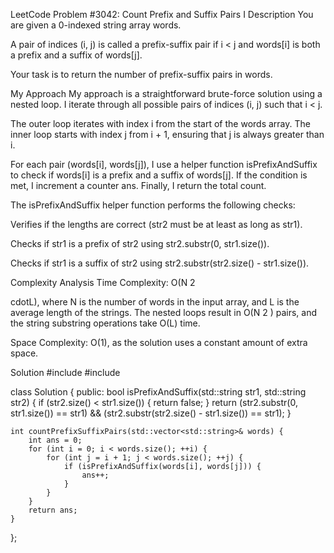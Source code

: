 LeetCode Problem #3042: Count Prefix and Suffix Pairs I
Description
You are given a 0-indexed string array words.

A pair of indices (i, j) is called a prefix-suffix pair if i < j and words[i] is both a prefix and a suffix of words[j].

Your task is to return the number of prefix-suffix pairs in words.

My Approach
My approach is a straightforward brute-force solution using a nested loop. I iterate through all possible pairs of indices (i, j) such that i < j.

The outer loop iterates with index i from the start of the words array. The inner loop starts with index j from i + 1, ensuring that j is always greater than i.

For each pair (words[i], words[j]), I use a helper function isPrefixAndSuffix to check if words[i] is a prefix and a suffix of words[j]. If the condition is met, I increment a counter ans. Finally, I return the total count.

The isPrefixAndSuffix helper function performs the following checks:

Verifies if the lengths are correct (str2 must be at least as long as str1).

Checks if str1 is a prefix of str2 using str2.substr(0, str1.size()).

Checks if str1 is a suffix of str2 using str2.substr(str2.size() - str1.size()).

Complexity Analysis
Time Complexity: O(N 
2
 
cdotL), where N is the number of words in the input array, and L is the average length of the strings. The nested loops result in O(N 
2
 ) pairs, and the string substring operations take O(L) time.

Space Complexity: O(1), as the solution uses a constant amount of extra space.

Solution
#include <string>
#include <vector>

class Solution {
public:
    bool isPrefixAndSuffix(std::string str1, std::string str2) {
        if (str2.size() < str1.size()) {
            return false;
        }
        return (str2.substr(0, str1.size()) == str1) && (str2.substr(str2.size() - str1.size()) == str1);
    }

    int countPrefixSuffixPairs(std::vector<std::string>& words) {
        int ans = 0;
        for (int i = 0; i < words.size(); ++i) {
            for (int j = i + 1; j < words.size(); ++j) {
                if (isPrefixAndSuffix(words[i], words[j])) {
                    ans++;
                }
            }
        }
        return ans;
    }
};

